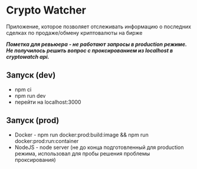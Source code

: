 # Crypto Watcher
Приложение, которое позволяет отслеживать информацию о последних сделках по продаже/обмену криптовалюты на бирже

***Пометка для ревьюера - не работают запросы в production режиме. Не получилось решить вопрос с проксированием из localhost в cryptowatch api.***

## Запуск (dev)

* npm ci
* npm run dev
* перейти на localhost:3000

## Запуск (prod)
* Docker - npm run docker:prod:build:image && npm run docker:prod:run:container
* NodeJS - node server (не до конца подготовленный для production режима, использовал для пробы решения проблемы проксирования)

